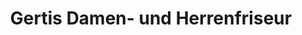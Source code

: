 ---
title: "Gertis Damen- und Herrenfriseur"
url: /frohnleiten/gertis-damen-und-herrenfriseur/
shop: Friseur
---